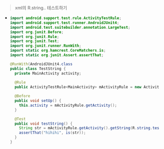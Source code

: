 > xml의 R.string.. 테스트하기
* ```java
  import android.support.test.rule.ActivityTestRule;
  import android.support.test.runner.AndroidJUnit4;
  import android.test.suitebuilder.annotation.LargeTest;
  import org.junit.Before; 
  import org.junit.Rule;
  import org.junit.Test; 
  import org.junit.runner.RunWith; 
  import static org.hamcrest.CoreMatchers.is; 
  import static org.junit.Assert.assertThat;

  @RunWith(AndroidJUnit4.class
  public class TestString { 
    private MainActivity activity;
 
    @Rule
    public ActivityTestRule<MainActivity> mActivityRule = new ActivityTestRule<MainActivity>(MainActivity.class);

    @Before
    public void setUp() {
      this.activity = mActivityRule.getActivity();
    } 

    @Test
    public void testString() {
      String str = mActivityRule.getActivity().getString(R.string.testStr); 
      assertThat("hihihi", is(str)); 
    } 
  }
